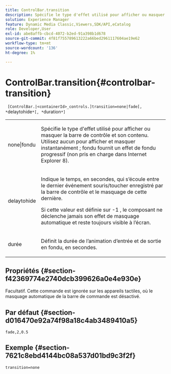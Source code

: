```yaml
---
title: ControlBar.transition
description: Spécifie le type d'effet utilisé pour afficher ou masquer la barre de contrôle et son contenu.
solution: Experience Manager
feature: Dynamic Media Classic,Viewers,SDK/API,eCatalog
role: Developer,User
exl-id: abe8affb-cbcd-4072-b2ed-91a398b1d678
source-git-commit: 4f81f755789613222a66bed2961117604ae19e62
workflow-type: tm+mt
source-wordcount: '136'
ht-degree: 1%

---
```


# ControlBar.transition{#controlbar-transition}

` [ControlBar.|<containerId>_controls.]transition=none|fade[, *`delaytohide`*[, *`duration`*]`

<table id="table_F71AA834FE494949A2D4B569EA5E721F"> 
 <tbody> 
  <tr> 
   <td colname="col1"> <p> <span class="codeph"> none|fondu </span> </p> </td> 
   <td colname="col2"> <p> Spécifie le type d'effet utilisé pour afficher ou masquer la barre de contrôle et son contenu. Utilisez <span class="codeph"> aucun </span> pour afficher et masquer instantanément ; <span class="codeph"> fondu </span> fournit un effet de fondu progressif (non pris en charge dans Internet Explorer 8). </p> </td> 
  </tr> 
  <tr> 
   <td colname="col1"> <p> <span class="codeph"> <span class="varname"> delaytohide </span> </span> </p> </td> 
   <td colname="col2"> <p> Indique le temps, en secondes, qui s’écoule entre le dernier événement souris/toucher enregistré par la barre de contrôle et le masquage de cette dernière. </p> <p> Si cette valeur est définie sur <span class="codeph"> -1 </span>, le composant ne déclenche jamais son effet de masquage automatique et reste toujours visible à l’écran. </p> </td> 
  </tr> 
  <tr> 
   <td colname="col1"> <p> <span class="codeph"> <span class="varname"> durée </span> </span> </p> </td> 
   <td colname="col2"> <p> Définit la durée de l’animation d’entrée et de sortie en fondu, en secondes. </p> </td> 
  </tr> 
 </tbody> 
</table>

## Propriétés {#section-f42369774e2740dcb399626a0e4e930e}

Facultatif. Cette commande est ignorée sur les appareils tactiles, où le masquage automatique de la barre de commande est désactivé.

## Par défaut {#section-d016470e92a74f98a18c4ab3489410a5}

`fade,2,0.5`

## Exemple {#section-7621c8ebd4144bc08a537d01bd9c3f2f}

`transition=none`
